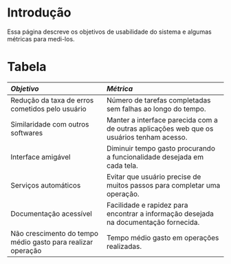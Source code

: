 # Introdução #

Essa página descreve os objetivos de usabilidade do sistema e algumas métricas para medi-los.


# Tabela #

| _**Objetivo**_ | _**Métrica**_ |
|:---------------|:---------------|
| Redução da taxa de erros cometidos pelo usuário | Número de tarefas completadas sem falhas ao longo do tempo. |
| Similaridade com outros softwares | Manter a interface parecida com a de outras aplicações web que os usuários tenham acesso. |
| Interface amigável | Diminuir tempo gasto procurando a funcionalidade desejada em cada tela. |
| Serviços automáticos | Evitar que usuário precise de muitos passos para completar uma operação. |
| Documentação acessível | Facilidade e rapidez para encontrar a informação desejada na documentação fornecida. |
| Não crescimento do tempo médio gasto para realizar operação | Tempo médio gasto em operações realizadas. |